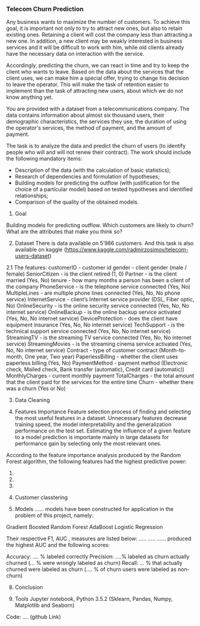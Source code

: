 ### Telecom Churn Prediction

Any business wants to maximize the number of customers. To achieve this goal, it is important not only to try to attract new ones, but also to retain existing ones. Retaining a client will cost the company less than attracting a new one. In addition, a new client may be weakly interested in business services and it will be difficult to work with him, while old clients already have the necessary data on interaction with the service.

Accordingly, predicting the churn, we can react in time and try to keep the client who wants to leave. Based on the data about the services that the client uses, we can make him a special offer, trying to change his decision to leave the operator. This will make the task of retention easier to implement than the task of attracting new users, about which we do not know anything yet.

You are provided with a dataset from a telecommunications company. The data contains information about almost six thousand users, their demographic characteristics, the services they use, the duration of using the operator's services, the method of payment, and the amount of payment.

The task is to analyze the data and predict the churn of users (to identify people who will and will not renew their contract). The work should include the following mandatory items:

- Description of the data (with the calculation of basic statistics);
- Research of dependencies and formulation of hypotheses;
- Building models for predicting the outflow (with justification for the choice of a particular model) based on tested hypotheses and identified relationships;
- Comparison of the quality of the obtained models.

1. Goal

Building models for predicting outflow.
Which customers are likely to churn? What are the attributes that make you think so?

2. Dataset
There is data available on 5’986 customers. And this task is also available on kaggle (https://www.kaggle.com/radmirzosimov/telecom-users-dataset)

2.1 The features:
customerID - customer id
gender - client gender (male / female)
SeniorCitizen - is the client retired (1, 0)
Partner - is the client married (Yes, No)
tenure - how many months a person has been a client of the company
PhoneService - is the telephone service connected (Yes, No)
MultipleLines - are multiple phone lines connected (Yes, No, No phone service)
InternetService - client’s Internet service provider (DSL, Fiber optic, No)
OnlineSecurity - is the online security service connected (Yes, No, No internet service)
OnlineBackup - is the online backup service activated (Yes, No, No internet service)
DeviceProtection - does the client have equipment insurance (Yes, No, No internet service)
TechSupport - is the technical support service connected (Yes, No, No internet service)
StreamingTV - is the streaming TV service connected (Yes, No, No internet service)
StreamingMovies - is the streaming cinema service activated (Yes, No, No internet service)
Contract - type of customer contract (Month-to-month, One year, Two year)
PaperlessBilling - whether the client uses paperless billing (Yes, No)
PaymentMethod - payment method (Electronic check, Mailed check, Bank transfer (automatic), Credit card (automatic))
MonthlyCharges - current monthly payment
TotalCharges - the total amount that the client paid for the services for the entire time
Churn - whether there was a churn (Yes or No)


3. Data Cleaning 


4. Features Importance
Feature selection process of finding and selecting the most useful features in a dataset. Unnecessary features decrease training speed, the model interpretability and the generalization performance on the test set. Estimating the influence of a given feature to a model prediction is importante mainly in large datasets for performance gain by selecting only the most relevant ones.

According to the feature importance analysis produced by the Random Forest algorithm, the following features had the highest predictive power:

1. 
2.
3.

6. Customer classtering

7. Models
...... models have been constructed for application in the problem of this project, namely:

Gradient Boosted
Random Forest
AdaBoost
Logistic Regression



Their respective F1, AUC , measures are listed below:
.....
.....
 ...... produced the highest AUC and the following scores:

  Accuracy: .... % labeled correctly
  Precision: ....%  labeled as churn actually churned (... % were wrongly labeled as churn)
  Recall: ... % that actually churned were labeled as churn (.... % of churn users were labeled as non-churn)
  
8. Conclusion 

9. Tools
Jupyter notebook, Python 3.5.2 (Sklearn, Pandas, Numpy, Matplotlib and Seaborn)

Code: .... (github Link)
